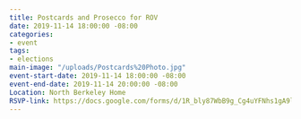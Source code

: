 ```yaml
---
title: Postcards and Prosecco for ROV
date: 2019-11-14 18:00:00 -08:00
categories:
- event
tags:
- elections
main-image: "/uploads/Postcards%20Photo.jpg"
event-start-date: 2019-11-14 18:00:00 -08:00
event-end-date: 2019-11-14 20:00:00 -08:00
Location: North Berkeley Home
RSVP-link: https://docs.google.com/forms/d/1R_bly87WbB9g_Cg4uYFNhs1gA9lywQQLMZQMzc3on_Q/edit
---
```



